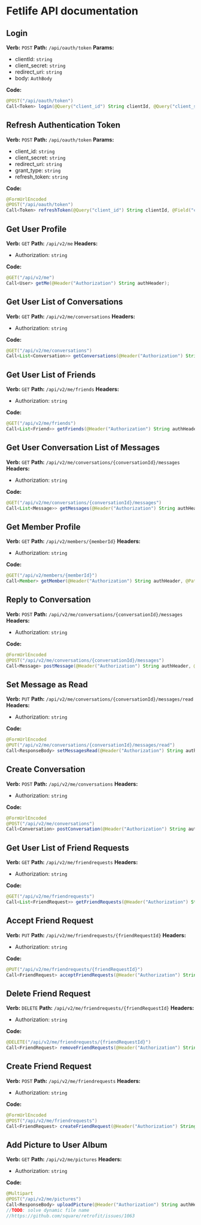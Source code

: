 # Fetlife API documentation

## Login
**Verb:** `POST`
**Path:** `/api/oauth/token`
**Params:**
 - clientId: `string`
 - client_secret: `string`
 - redirect_uri: `string`
 - body: `AuthBody`

**Code:**
```java
@POST("/api/oauth/token")
Call<Token> login(@Query("client_id") String clientId, @Query("client_secret") String clientSecret, @Query("redirect_uri") String redirectUrl, @Body() AuthBody authBody);
```

## Refresh Authentication Token
**Verb:** `POST`
**Path:** `/api/oauth/token`
**Params:**
 - client_id: `string`
 - client_secret: `string`
 - redirect_uri: `string`
 - grant_type: `string`
 - refresh_token: `string`

**Code:**
```java
@FormUrlEncoded
@POST("/api/oauth/token")
Call<Token> refreshToken(@Query("client_id") String clientId, @Field("client_secret") String clientSecret, @Field("redirect_uri") String redirectUrl, @Field("grant_type") String grantType, @Field("refresh_token") String refreshToken);
```

## Get User Profile
**Verb:** `GET`
**Path:** `/api/v2/me`
**Headers:**
 - Authorization: `string`

**Code:**
```java
@GET("/api/v2/me")
Call<User> getMe(@Header("Authorization") String authHeader);
```

## Get User List of Conversations
**Verb:** `GET`
**Path:** `/api/v2/me/conversations`
**Headers:**
 - Authorization: `string`

**Code:**
```java
@GET("/api/v2/me/conversations")
Call<List<Conversation>> getConversations(@Header("Authorization") String authHeader, @Query("order_by") String orderBy, @Query("limit") int limit, @Query("page") int page);
```

## Get User List of Friends
**Verb:** `GET`
**Path:** `/api/v2/me/friends`
**Headers:**
 - Authorization: `string`

**Code:**
```java
@GET("/api/v2/me/friends")
Call<List<Friend>> getFriends(@Header("Authorization") String authHeader, @Query("limit") int limit, @Query("page") int page);
```

## Get User Conversation List of Messages
**Verb:** `GET`
**Path:** `/api/v2/me/conversations/{conversationId}/messages`
**Headers:**
 - Authorization: `string`

**Code:**
```java
@GET("/api/v2/me/conversations/{conversationId}/messages")
Call<List<Message>> getMessages(@Header("Authorization") String authHeader, @Path("conversationId") String conversationId, @Query("since_id") String sinceMessageId, @Query("until_id") String untilMessageId, @Query("limit") int limit);
```

## Get Member Profile
**Verb:** `GET`
**Path:** `/api/v2/members/{memberId}`
**Headers:**
 - Authorization: `string`

**Code:**
```java
@GET("/api/v2/members/{memberId}")
Call<Member> getMember(@Header("Authorization") String authHeader, @Path("memberId") String conversationId);
```

## Reply to Conversation
**Verb:** `POST`
**Path:** `/api/v2/me/conversations/{conversationId}/messages`
**Headers:**
 - Authorization: `string`

**Code:**
```java
@FormUrlEncoded
@POST("/api/v2/me/conversations/{conversationId}/messages")
Call<Message> postMessage(@Header("Authorization") String authHeader, @Path("conversationId") String conversationId, @Field("body") String body);
```

## Set Message as Read
**Verb:** `PUT`
**Path:** `/api/v2/me/conversations/{conversationId}/messages/read`
**Headers:**
 - Authorization: `string`

**Code:**
```java
@FormUrlEncoded
@PUT("/api/v2/me/conversations/{conversationId}/messages/read")
Call<ResponseBody> setMessagesRead(@Header("Authorization") String authHeader, @Path("conversationId") String conversationId, @Field("ids") String[] ids);
```

## Create Conversation
**Verb:** `POST`
**Path:** `/api/v2/me/conversations`
**Headers:**
 - Authorization: `string`

**Code:**
```java
@FormUrlEncoded
@POST("/api/v2/me/conversations")
Call<Conversation> postConversation(@Header("Authorization") String authHeader, @Field("user_id") String userId, @Field("subject") String subject, @Field("body") String body);
```

## Get User List of Friend Requests
**Verb:** `GET`
**Path:** `/api/v2/me/friendrequests`
**Headers:**
 - Authorization: `string`

**Code:**
```java
@GET("/api/v2/me/friendrequests")
Call<List<FriendRequest>> getFriendRequests(@Header("Authorization") String authHeader, @Query("limit") int limit, @Query("page") int page);
```

## Accept Friend Request
**Verb:** `PUT`
**Path:** `/api/v2/me/friendrequests/{friendRequestId}`
**Headers:**
 - Authorization: `string`

**Code:**
```java
@PUT("/api/v2/me/friendrequests/{friendRequestId}")
Call<FriendRequest> acceptFriendRequests(@Header("Authorization") String authHeader, @Path("friendRequestId") String friendRequestId);
```

## Delete Friend Request
**Verb:** `DELETE`
**Path:** `/api/v2/me/friendrequests/{friendRequestId}`
**Headers:**
 - Authorization: `string`

**Code:**
```java
@DELETE("/api/v2/me/friendrequests/{friendRequestId}")
Call<FriendRequest> removeFriendRequests(@Header("Authorization") String authHeader, @Path("friendRequestId") String friendRequestId);
```

## Create Friend Request
**Verb:** `POST`
**Path:** `/api/v2/me/friendrequests`
**Headers:**
 - Authorization: `string`

**Code:**
```java
@FormUrlEncoded
@POST("/api/v2/me/friendrequests")
Call<FriendRequest> createFriendRequest(@Header("Authorization") String authHeader, @Field("member_id") String friendId);
```

## Add Picture to User Album
**Verb:** `GET`
**Path:** `/api/v2/me/pictures`
**Headers:**
 - Authorization: `string`

**Code:**
```java
@Multipart
@POST("/api/v2/me/pictures")
Call<ResponseBody> uploadPicture(@Header("Authorization") String authHeader, @Part("picture\"; filename=\"android_app.png\" ") RequestBody picture,  @Part("is_avatar") RequestBody isAvatar, @Part("only_friends") RequestBody friendsOnly, @Part("caption") RequestBody caption, @Part("is_of_or_by_user") RequestBody isFromUser);
//TODO: solve dynamic file name
//https://github.com/square/retrofit/issues/1063
```